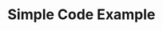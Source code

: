 <!DOCTYPE HTML>
<html>
<head>
<title>This is a title</title>
</head>
<body>
<h1>Simple Code Example</h1>
<script>
<alert(“Hello World!”)
<script>
<p><button onclick="myFunction()">Create a Dialog Box!</button></p>
<p><button onclick="myFunction()">Create Another Dialog Box!</button></p>
</body>
</html>
